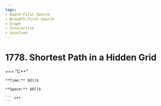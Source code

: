 ```yaml
---
tags:
- Depth-First Search
- Breadth-First Search
- Graph
- Interactive
- Unsolved
---
```



# 1778. Shortest Path in a Hidden Grid

=== "C++"

    **Time:** $O()$

    **Space:** $O()$

    ``` c++
    ```